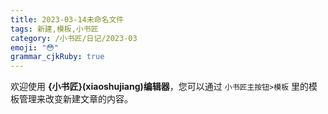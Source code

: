```yaml
---
title: 2023-03-14未命名文件 
tags: 新建,模板,小书匠
category: /小书匠/日记/2023-03
emoji: "😳"
grammar_cjkRuby: true
---
```



欢迎使用 **{小书匠}(xiaoshujiang)编辑器**，您可以通过 `小书匠主按钮>模板` 里的模板管理来改变新建文章的内容。